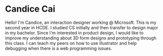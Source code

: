 # Candice Cai
Hello!
I'm Candice, an interaction designer working @ Microsoft. This is my second year in HCDE. I studied CS initially and then transfer to design major in my bachelor. Since I'm interested in product design, I would like to improve my understanding about 3D form designs and prototyping through this class. I can teach my peers on how to use illustrator and help debugging when there is a web programming issues. 
